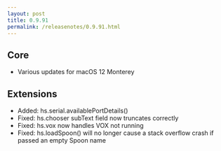 ```yaml
---
layout: post
title: 0.9.91
permalink: /releasenotes/0.9.91.html
---
```


## Core

  * Various updates for macOS 12 Monterey

## Extensions

  * Added: hs.serial.availablePortDetails()
  * Fixed: hs.chooser subText field now truncates correctly
  * Fixed: hs.vox now handles VOX not running
  * Fixed: hs.loadSpoon() will no longer cause a stack overflow crash if passed an empty Spoon name
